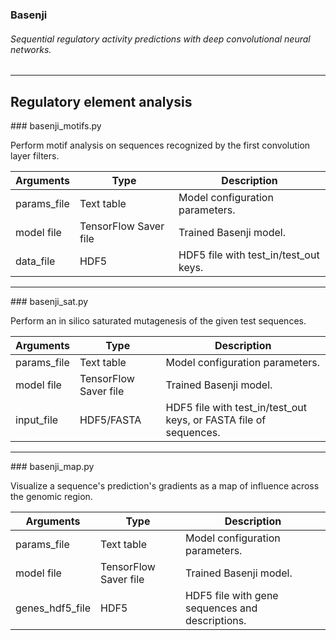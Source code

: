 ### Basenji
###### Sequential regulatory activity predictions with deep convolutional neural networks.
--------------------------------------------------------------------------------
## Regulatory element analysis

<a name="motifs"/>
### basenji_motifs.py

Perform motif analysis on sequences recognized by the first convolution layer filters.

| Arguments | Type | Description |
| --- | --- | --- |
| params_file | Text table | Model configuration parameters. |
| model file | TensorFlow Saver file | Trained Basenji model. |
| data_file | HDF5 | HDF5 file with test_in/test_out keys. |

--------------------------------------------------------------------------------
<a name="sat"/>
### basenji_sat.py

Perform an in silico saturated mutagenesis of the given test sequences.

| Arguments | Type | Description |
| --- | --- | --- |
| params_file | Text table | Model configuration parameters. |
| model file | TensorFlow Saver file | Trained Basenji model. |
| input_file | HDF5/FASTA | HDF5 file with test_in/test_out keys, or FASTA file of sequences. |

--------------------------------------------------------------------------------
<a name="map"/>
### basenji_map.py

Visualize a sequence's prediction's gradients as a map of influence across the genomic region.

| Arguments | Type | Description |
| --- | --- | --- |
| params_file | Text table | Model configuration parameters. |
| model file | TensorFlow Saver file | Trained Basenji model. |
| genes_hdf5_file | HDF5 | HDF5 file with gene sequences and descriptions. |
